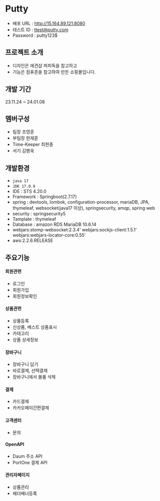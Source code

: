 # Putty

- 배포 URL : http://15.164.89.121:8080
- 테스트 ID : ttest@putty.com
- Password : putty123$

## 프로젝트 소개 
- 디자인은 애견샵 퍼피독을 참고하고
- 기능은 컴퓨존을 참고하여 만든 쇼핑몰입니다.

## 개발 기간
23.11.24 ~ 24.01.08

## 멤버구성
- 팀장 조영훈
- 부팀장 한재훈
- Time-Keeper 최현종
- 서기 김병욱

## 개발환경
- `java 17`
- `JDK 17.0.9`
- IDE : STS 4.20.0
- Framework : Springboot(2.7.17)
- spring : devtools, lombok, configuration-processor, mariaDB, JPA, thymeleaf, websocket(java17 이상), springsecurity, amqp, spring web
- security : springsecurity5
- Tamplate : thymeleaf
- Database : amazon RDS MariaDB 10.6.14
- webjars:stomp-websocket:2.3.4'
  webjars:sockjs-client:1.5.1'
  webjars:webjars-locator-core:0.55'
- aws:2.2.6.RELEASE

## 주요기능
#### 회원관련
- 로그인
- 회원가입
- 회원정보확인

#### 상품관련
- 상품등록
- 신상품, 베스트 상품표시
- 카테고리
- 상품 상세정보

#### 장바구니
- 장바구니 담기
- 바로결제, 선택결제
- 장바구니에서 물품 삭제

#### 결제
- 카드결제
- 카카오페이간편결제

#### 고객센터
- 문의

#### OpenAPI
- Daum 주소 API
- PortOne 결제 API

#### 관리자페이지
- 상품관리
- 헤더배너등록
